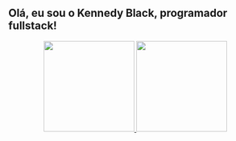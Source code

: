 ## Olá, eu sou o Kennedy Black, programador fullstack!
<div align="center">
  <a href="https://github.com/kennedy121">
  <img height="180em" src="https://github-readme-stats.vercel.app/api?username=kennedy121&show_icons=true&theme=dracula&include_all_commits=true&count_private=true"/>
  <img height="180em" src="https://github-readme-stats.vercel.app/api/top-langs/?username=kennedy121&layout=compact&langs_count=7&theme=dracula"/>
</div>
<!--
**kennedy121/kennedy121** is a ✨ _special_ ✨ repository because its `README.md` (this file) appears on your GitHub profile.

Here are some ideas to get you started:

- 🔭 I’m currently working on ...
- 🌱 I’m currently learning ...
- 👯 I’m looking to collaborate on ...
- 🤔 I’m looking for help with ...
- 💬 Ask me about ...
- 📫 How to reach me: ...
- 😄 Pronouns: ...
- ⚡ Fun fact: ...
-->
